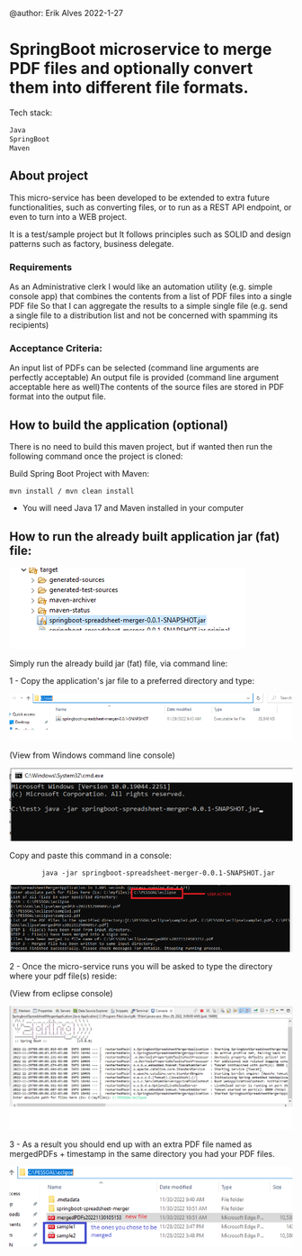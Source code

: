 @author: Erik Alves 2022-1-27

# SpringBoot microservice to merge PDF files and optionally convert them into different file formats.

Tech stack:

	Java
	SpringBoot
	Maven


## About project

This micro-service has been developed to be extended to extra future functionalities, such as converting files, or to run as a REST API endpoint, or even to turn into a WEB project. 

It is a test/sample project but It follows principles such as SOLID and design patterns such as factory, business delegate. 

### Requirements
As an Administrative clerk I would like an automation utility (e.g. simple console app) that combines the contents from a list of PDF files into a single PDF file So that I can aggregate the results to a simple single file (e.g. send a single file to a distribution list and not be concerned with spamming its recipients)

### Acceptance Criteria:
An input list of PDFs can be selected (command line arguments are perfectly acceptable) An output file is provided (command line argument acceptable here as well)The contents of the source files are stored in PDF format into the output file.

## How to build the application (optional)

There is no need to build this maven project, but if wanted then run the following command once the project is cloned:

Build Spring Boot Project with Maven:
	
	mvn install / mvn clean install
* You will need Java 17 and Maven installed in your computer

## How to run the already built application jar (fat) file:

![Screenshot](picture3.png)

Simply run the already build jar (fat) file, via command line:

1 - Copy the application's jar file to a preferred directory and type:

![Screenshot](picture4.png)

(View from Windows command line console)

![Screenshot](picture5.png)


 Copy and paste this command in a console:
 	    
			java -jar springboot-spreadsheet-merger-0.0.1-SNAPSHOT.jar
			

![Screenshot](picture6.png)

2 - Once the micro-service runs you will be asked to type the directory where your pdf file(s) reside:

(View from eclipse console)

![Screenshot](picture1.png)


3 - As a result you should end up with an extra PDF file named as mergedPDFs + timestamp in the same directory you had your PDF files.

![Screenshot](picture2.png)
